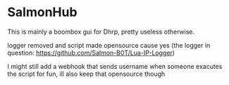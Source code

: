 # SalmonHub
This is mainly a boombox gui for Dhrp, pretty useless otherwise.

logger removed and script made opensource cause yes
(the logger in question: https://github.com/Salmon-B0T/Lua-IP-Logger)

I might still add a webhook that sends username when someone exacutes the script for fun, ill also keep that opensource though
